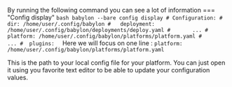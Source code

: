 By running the following command you can see a lot of information
=== "Config display"
    ```bash
    babylon --bare config display
    # Configuration:
    #   dir: /home/user/.config/babylon
    #   deployment: /home/user/.config/babylon/deployments/deploy.yaml
    #       ...
    #  platform: /home/user/.config/babylon/platforms/platform.yaml
    #       ...
    #  plugins: 
    ```
Here we will focus on one line : `platform: /home/user/.config/babylon/platforms/platform.yaml`

This is the path to your local config file for your platform. You can just open it using you favorite text editor to be able to update your configuration values.